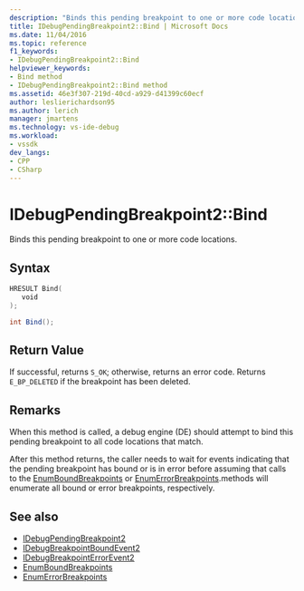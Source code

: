 ```yaml
---
description: "Binds this pending breakpoint to one or more code locations."
title: IDebugPendingBreakpoint2::Bind | Microsoft Docs
ms.date: 11/04/2016
ms.topic: reference
f1_keywords:
- IDebugPendingBreakpoint2::Bind
helpviewer_keywords:
- Bind method
- IDebugPendingBreakpoint2::Bind method
ms.assetid: 46e3f307-219d-40cd-a929-d41399c60ecf
author: leslierichardson95
ms.author: lerich
manager: jmartens
ms.technology: vs-ide-debug
ms.workload:
- vssdk
dev_langs:
- CPP
- CSharp
---
```

# IDebugPendingBreakpoint2::Bind
Binds this pending breakpoint to one or more code locations.

## Syntax

```cpp
HRESULT Bind( 
   void 
);
```

```csharp
int Bind();
```

## Return Value
 If successful, returns `S_OK`; otherwise, returns an error code. Returns `E_BP_DELETED` if the breakpoint has been deleted.

## Remarks
 When this method is called, a debug engine (DE) should attempt to bind this pending breakpoint to all code locations that match.

 After this method returns, the caller needs to wait for events indicating that the pending breakpoint has bound or is in error before assuming that calls to the [EnumBoundBreakpoints](../../../extensibility/debugger/reference/idebugpendingbreakpoint2-enumboundbreakpoints.md) or [EnumErrorBreakpoints](../../../extensibility/debugger/reference/idebugpendingbreakpoint2-enumerrorbreakpoints.md).methods will enumerate all bound or error breakpoints, respectively.

## See also
- [IDebugPendingBreakpoint2](../../../extensibility/debugger/reference/idebugpendingbreakpoint2.md)
- [IDebugBreakpointBoundEvent2](../../../extensibility/debugger/reference/idebugbreakpointboundevent2.md)
- [IDebugBreakpointErrorEvent2](../../../extensibility/debugger/reference/idebugbreakpointerrorevent2.md)
- [EnumBoundBreakpoints](../../../extensibility/debugger/reference/idebugpendingbreakpoint2-enumboundbreakpoints.md)
- [EnumErrorBreakpoints](../../../extensibility/debugger/reference/idebugpendingbreakpoint2-enumerrorbreakpoints.md)
